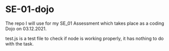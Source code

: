 # SE-01-dojo

The repo I will use for my SE_01 Assessment which takes place as a coding Dojo on 03.12.2021.

test.js is a test file to check if node is working properly, it has nothing to do with the task.
